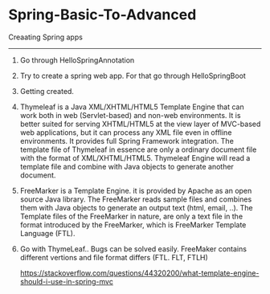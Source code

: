 # Spring-Basic-To-Advanced
Creaating Spring apps

---------
1. Go through HelloSpringAnnotation
2. Try to create a spring web app. For that go through HelloSpringBoot
3. Getting created.
4. Thymeleaf is a Java XML/XHTML/HTML5 Template Engine that can work both in web (Servlet-based) and non-web environments. It is better suited for serving XHTML/HTML5 at the view    layer of MVC-based web applications, but it can process any XML file even in offline environments. It provides full Spring Framework integration. The template file of Thymeleaf    in essence are only a ordinary document file with the format of XML/XHTML/HTML5. Thymeleaf Engine will read a template file and combine with Java objects to generate another      document.
5. FreeMarker is a Template Engine. it is provided by Apache as an open source Java library. The FreeMarker reads sample files and combines them with Java objects to generate an       output text (html, email, ..). 
    The Template files of the FreeMarker in nature, are only a text file in the format introduced by the FreeMarker, which is FreeMarker Template Language (FTL).
   
6. Go with ThymeLeaf.. Bugs can be solved easily. FreeMaker contains different vertions and file format differs (FTL. FLT, FTLH)


   https://stackoverflow.com/questions/44320200/what-template-engine-should-i-use-in-spring-mvc

